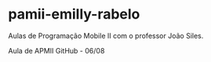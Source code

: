 # pamii-emilly-rabelo
Aulas de Programação Mobile II com o professor João Siles.

Aula de APMII GitHub - 06/08